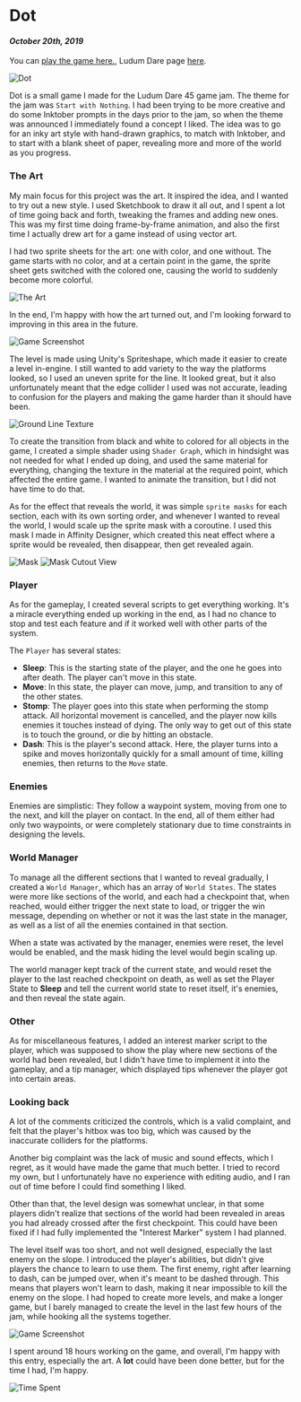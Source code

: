 [comment]: # (*.title*Dot*.title*)
[comment]: # (*.desc*My Ludum Dare 45 entry, Dot*.desc*)
[comment]: # (*.tags*unity, C#, game, ludum dare, ld45, jam, 2019, art*.tags*)
[comment]: # (*.date*20-10-2019*.date*)

# Dot

#### *October 20th, 2019*

You can [play the game here.](https://hadidanial.itch.io/dot), Ludum Dare page [here](https://ldjam.com/events/ludum-dare/45/dot).

![Dot](dot_assets/Start.png)

Dot is a small game I made for the Ludum Dare 45 game jam. The theme for the jam was `Start with Nothing`. I had been trying to be more creative and do some Inktober prompts in the days prior to the jam, so when the theme was announced I immediately found a concept I liked. The idea was to go for an inky art style with hand-drawn graphics, to match with Inktober, and to start with a blank sheet of paper, revealing more and more of the world as you progress.

### The Art

My main focus for this project was the art. It inspired the idea, and I wanted to try out a new style. I used Sketchbook to draw it all out, and I spent a lot of time going back and forth, tweaking the frames and adding new ones. This was my first time doing frame-by-frame animation, and also the first time I actually drew art for a game instead of using vector art.

I had two sprite sheets for the art: one with color, and one without. The game starts with no color, and at a certain point in the game, the sprite sheet gets switched with the colored one, causing the world to suddenly become more colorful.

![The Art](dot_assets/art.jpg)

In the end, I'm happy with how the art turned out, and I'm looking forward to improving in this area in the future.

![Game Screenshot](dot_assets/sc1.png)

The level is made using Unity's Spriteshape, which made it easier to create a level in-engine. I still wanted to add variety to the way the platforms looked, so I used an uneven sprite for the line. It looked great, but it also unfortunately meant that the edge collider I used was not accurate, leading to confusion for the players and making the game harder than it should have been.

![Ground Line Texture](dot_assets/Line.png)

To create the transition from black and white to colored for all objects in the game, I created a simple shader using `Shader Graph`, which in hindsight was not needed for what I ended up doing, and used the same material for everything, changing the texture in the material at the required point, which affected the entire game. I wanted to animate the transition, but I did not have time to do that.

As for the effect that reveals the world, it was simple `sprite masks` for each section, each with its own sorting order, and whenever I wanted to reveal the world, I would scale up the sprite mask with a coroutine. I used this mask I made in Affinity Designer, which created this neat effect where a sprite would be revealed, then disappear, then get revealed again.

![Mask](dot_assets/Mask.PNG)
![Mask Cutout View](dot_assets/Mask_view.PNG)

### Player

As for the gameplay, I created several scripts to get everything working. It's a miracle everything ended up working in the end, as I had no chance to stop and test each feature and if it worked well with other parts of the system.

The `Player` has several states:

- **Sleep**: This is the starting state of the player, and the one he goes into after death. The player can't move in this state.
- **Move**: In this state, the player can move, jump, and transition to any of the other states.
- **Stomp**: The player goes into this state when performing the stomp attack. All horizontal movement is cancelled, and the player now kills enemies it touches instead of dying. The only way to get out of this state is to touch the ground, or die by hitting an obstacle.
- **Dash**: This is the player's second attack. Here, the player turns into a spike and moves horizontally quickly for a small amount of time, killing enemies, then returns to the `Move` state.

### Enemies

Enemies are simplistic: They follow a waypoint system, moving from one to the next, and kill the player on contact. In the end, all of them either had only two waypoints, or were completely stationary due to time constraints in designing the levels.

### World Manager

To manage all the different sections that I wanted to reveal gradually, I created a `World Manager`, which has an array of `World States`. The states were more like sections of the world, and each had a checkpoint that, when reached, would either trigger the next state to load, or trigger the win message, depending on whether or not it was the last state in the manager, as well as a list of all the enemies contained in that section.

When a state was activated by the manager, enemies were reset, the level would be enabled, and the mask hiding the level would begin scaling up.

The world manager kept track of the current state, and would reset the player to the last reached checkpoint on death, as well as set the Player State to **Sleep** and tell the current world state to reset itself, it's enemies, and then reveal the state again.

### Other

As for miscellaneous features, I added an interest marker script to the player, which was supposed to show the play where new sections of the world had been revealed, but I didn't have time to implement it into the gameplay, and a tip manager, which displayed tips whenever the player got into certain areas.

### Looking back

A lot of the comments criticized the controls, which is a valid complaint, and felt that the player's hitbox was too big, which was caused by the inaccurate colliders for the platforms.

Another big complaint was the lack of music and sound effects, which I regret, as it would have made the game that much better. I tried to record my own, but I unfortunately have no experience with editing audio, and I ran out of time before I could find something I liked.

Other than that, the level design was somewhat unclear, in that some players didn't realize that sections of the world had been revealed in areas you had already crossed after the first checkpoint. This could have been fixed if I had fully implemented the "Interest Marker" system I had planned.

The level itself was too short, and not well designed, especially the last enemy on the slope. I introduced the player's abilities, but didn't give players the chance to learn to use them. The first enemy, right after learning to dash, can be jumped over, when it's meant to be dashed through. This means that players won't learn to dash, making it near impossible to kill the enemy on the slope. I had hoped to create more levels, and make a longer game, but I barely managed to create the level in the last few hours of the jam, while hooking all the systems together.

![Game Screenshot](dot_assets/sc2.png)

I spent around 18 hours working on the game, and overall, I'm happy with this entry, especially the art. A **lot** could have been done better, but for the time I had, I'm happy.

![Time Spent](dot_assets/toggl.PNG)
